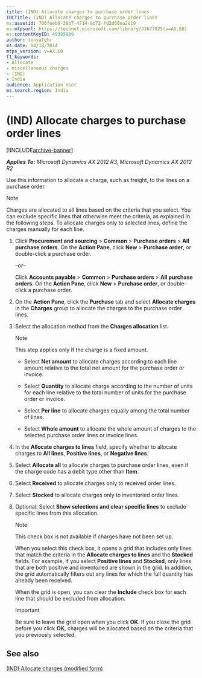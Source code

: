```yaml
---
title: (IND) Allocate charges to purchase order lines
TOCTitle: (IND) Allocate charges to purchase order lines
ms:assetid: 706feeb0-38b7-4714-9b72-fd2d68ea2e19
ms:mtpsurl: https://technet.microsoft.com/library/JJ677925(v=AX.60)
ms:contentKeyID: 49385889
author: tonyafehr
ms.date: 04/18/2014
mtps_version: v=AX.60
f1_keywords:
- Allocate
- miscellaneous charges
- (IND)
- India
audience: Application User
ms.search.region: India
---
```


# (IND) Allocate charges to purchase order lines 


[!INCLUDE[archive-banner](includes/archive-banner.md)]


_**Applies To:** Microsoft Dynamics AX 2012 R3, Microsoft Dynamics AX 2012 R2_

Use this information to allocate a charge, such as freight, to the lines on a purchase order.


> [!NOTE]
> <P>Charges are allocated to all lines based on the criteria that you select. You can exclude specific lines that otherwise meet the criteria, as explained in the following steps. To allocate charges only to selected lines, define the charges manually for each line.</P>



1.  Click **Procurement and sourcing** \> **Common** \> **Purchase orders** \> **All purchase orders**. On the **Action Pane**, click **New** \> **Purchase order**, or double-click a purchase order.
    
    –or–
    
    Click **Accounts payable** \> **Common** \> **Purchase orders** \> **All purchase orders**. On the **Action Pane**, click **New** \> **Purchase order**, or double-click a purchase order.

2.  On the **Action Pane**, click the **Purchase** tab and select **Allocate charges** in the **Charges** group to allocate the charges to the purchase order lines.

3.  Select the allocation method from the **Charges allocation** list.
    

    > [!NOTE]
    > <P>This step applies only if the charge is a fixed amount.</P>

    
      - Select **Net amount** to allocate charges according to each line amount relative to the total net amount for the purchase order or invoice.
    
      - Select **Quantity** to allocate charge according to the number of units for each line relative to the total number of units for the purchase order or invoice.
    
      - Select **Per line** to allocate charges equally among the total number of lines.
    
      - Select **Whole amount** to allocate the whole amount of charges to the selected purchase order lines or invoice lines.

4.  In the **Allocate charges to lines** field, specify whether to allocate charges to **All lines**, **Positive lines**, or **Negative lines**.

5.  Select **Allocate all** to allocate charges to purchase order lines, even if the charge code has a debit type other than **Item**.

6.  Select **Received** to allocate charges only to received order lines.

7.  Select **Stocked** to allocate charges only to inventoried order lines.

8.  Optional: Select **Show selections and clear specific lines** to exclude specific lines from this allocation.
    

    > [!NOTE]
    > <P>This check box is not available if charges have not been set up.</P>

    
    When you select this check box, it opens a grid that includes only lines that match the criteria in the **Allocate charges to lines** and the **Stocked** fields. For example, if you select **Positive lines** and **Stocked**, only lines that are both positive and inventoried are shown in the grid. In addition, the grid automatically filters out any lines for which the full quantity has already been received.
    
    When the grid is open, you can clear the **Include** check box for each line that should be excluded from allocation.
    

    > [!IMPORTANT]
    > <P>Be sure to leave the grid open when you click <STRONG>OK</STRONG>. If you close the grid before you click <STRONG>OK</STRONG>, charges will be allocated based on the criteria that you previously selected.</P>



## See also

[(IND) Allocate charges (modified form)](https://technet.microsoft.com/library/jj677929\(v=ax.60\))

  


